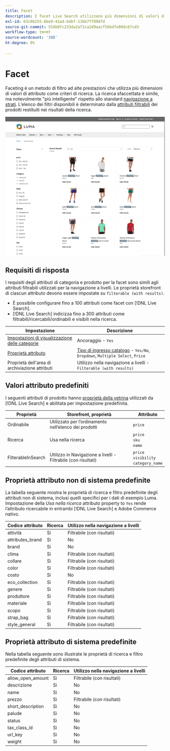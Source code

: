 ```yaml
---
title: Facet
description: I facet Live Search utilizzano più dimensioni di valori di attributo come criteri di ricerca.
exl-id: 63c0b255-6be9-41ad-b4bf-13bb7ff098fd
source-git-commit: 554b07c233da2af2ca2d9aacf56bdfe09dc67cd3
workflow-type: tm+mt
source-wordcount: '388'
ht-degree: 0%

---
```


# Facet

Faceting è un metodo di filtro ad alte prestazioni che utilizza più dimensioni di valori di attributo come criteri di ricerca. La ricerca sfaccettata è simile, ma notevolmente &quot;più intelligente&quot; rispetto allo standard [navigazione a strati](https://docs.magento.com/user-guide/catalog/navigation-layered.html). L’elenco dei filtri disponibili è determinato dalla [attributi filtrabili](https://docs.magento.com/user-guide/catalog/navigation-layered-filterable-attributes.html) dei prodotti restituiti nei risultati della ricerca.

![Risultati ricerca filtrati](assets/storefront-search-results-run.png)

## Requisiti di risposta

I requisiti degli attributi di categoria e prodotto per la facet sono simili agli attributi filtrabili utilizzati per la navigazione a livelli. Le proprietà storefront di ciascun attributo devono essere impostate su `filterable (with results)`.

* È possibile configurare fino a 100 attributi come facet con [!DNL Live Search].
* [!DNL Live Search] indicizza fino a 300 attributi come filtrabili/ricercabili/ordinabili e visibili nella ricerca.

| Impostazione | Descrizione |
|--- |--- |
| [Impostazioni di visualizzazione delle categorie](https://docs.magento.com/user-guide/catalog/categories-display-settings.html) | Ancoraggio - `Yes` |
| [Proprietà attributo](https://docs.magento.com/user-guide/stores/attribute-product-create.html) | [Tipo di ingresso catalogo](https://docs.magento.com/user-guide/stores/attributes-input-types.html) - `Yes/No`, `Dropdown`, `Multiple Select`, `Price` |
| Proprietà dell&#39;area di archiviazione attributi | Utilizzo nella navigazione a livelli - `Filterable (with results)` |

## Valori attributo predefiniti

I seguenti attributi di prodotto hanno [proprietà della vetrina](https://docs.magento.com/user-guide/stores/attributes-product.html) utilizzati da [!DNL Live Search] e abilitata per impostazione predefinita.

| Proprietà | Storefront, proprietà | Attributo |
|---|---|---|
| Ordinabile | Utilizzato per l’ordinamento nell’elenco dei prodotti | `price` |
| Ricerca | Usa nella ricerca | `price` <br />`sku`<br />`name` |
| FilterableInSearch | Utilizzo in Navigazione a livelli - Filtrabile (con risultati) | `price`<br />`visibility`<br />`category_name` |

## Proprietà attributo non di sistema predefinite

La tabella seguente mostra le proprietà di ricerca e filtro predefinite degli attributi non di sistema, inclusi quelli specifici per i dati di esempio Luma. Impostazione della *Usa nella ricerca* attributo property to `Yes` rende l’attributo ricercabile in entrambi [!DNL Live Search] e Adobe Commerce nativo.

| Codice attributo | Ricerca | Utilizzo nella navigazione a livelli |
|--- |--- |--- |
| attività | Sì | Filtrabile (con risultati) |
| attributes_brand | Sì | No |
| brand | Sì | No |
| clima | Sì | Filtrabile (con risultati) |
| collare | Sì | Filtrabile (con risultati) |
| color | Sì | Filtrabile (con risultati) |
| costo | Sì | No |
| eco_collection | Sì | Filtrabile (con risultati) |
| genere | Sì | Filtrabile (con risultati) |
| produttore | Sì | Filtrabile (con risultati) |
| materiale | Sì | Filtrabile (con risultati) |
| scopo | Sì | Filtrabile (con risultati) |
| strap_bag | Sì | Filtrabile (con risultati) |
| style_general | Sì | Filtrabile (con risultati) |

## Proprietà attributo di sistema predefinite

Nella tabella seguente sono illustrate le proprietà di ricerca e filtro predefinite degli attributi di sistema.

| Codice attributo | Ricerca | Utilizzo nella navigazione a livelli |
|--- |--- |--- |
| allow_open_amount | Sì | Filtrabile (con risultati) |
| descrizione | Sì | No |
| name | Sì | No |
| prezzo | Sì | Filtrabile (con risultati) |
| short_description | Sì | No |
| palude | Sì | No |
| status | Sì | No |
| tax_class_id | Sì | No |
| url_key | Sì | No |
| weight | Sì | No |
